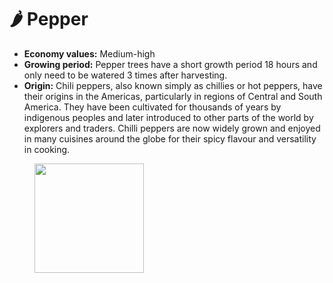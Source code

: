 # 🌶️ Pepper

* **Economy values:** Medium-high
* **Growing period:** Pepper trees have a short growth period 18 hours and only need to be watered 3 times after harvesting.
*   **Origin:** Chili peppers, also known simply as chillies or hot peppers, have their origins in the Americas, particularly in regions of Central and South America. They have been cultivated for thousands of years by indigenous peoples and later introduced to other parts of the world by explorers and traders. Chilli peppers are now widely grown and enjoyed in many cuisines around the globe for their spicy flavour and versatility in cooking.



<div>

<figure><img src="../../.gitbook/assets/1.png" alt="" width="175"><figcaption></figcaption></figure>

 

<figure><img src="../../.gitbook/assets/tree-mid-1.png" alt=""><figcaption></figcaption></figure>

 

<figure><img src="../../.gitbook/assets/tree-1.png" alt=""><figcaption></figcaption></figure>

</div>
